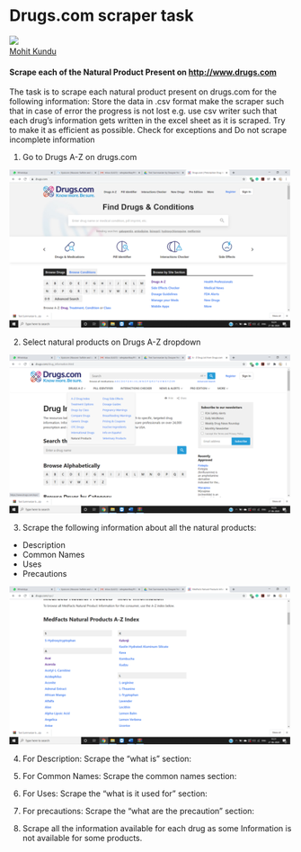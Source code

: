 # Drugs.com scraper task
<img src="https://github.com/favicon.ico" width="48">
<div class="LI-profile-badge"  data-version="v1" data-size="medium" data-locale="en_US" data-type="vertical" data-theme="dark" data-vanity="mohit-kundu"><a class="LI-simple-link" href='https://in.linkedin.com/in/mohit-kundu?trk=profile-badge'>Mohit Kundu</a></div>

#### Scrape each of the Natural Product Present on http://www.drugs.com

The task is to scrape each natural product present on drugs.com for the following information: 
Store the data in .csv format make the scraper such that in case of error the progress is not lost e.g. use csv writer such that each drug’s information gets written in the excel sheet as it is scraped.
Try to make it as efficient as possible. Check for exceptions and Do not scrape incomplete information

1.	Go to Drugs A-Z on drugs.com
<img src="https://github.com/m0-k1/Scrapping-drugs-dot-com/blob/master/images/1.png" width = "500">
 
2.	Select natural products on Drugs A-Z dropdown

<img src="https://github.com/m0-k1/Scrapping-drugs-dot-com/blob/master/images/2.png" width = "500">
 
3.	Scrape the following information about all the natural products:
 *	 Description
 *	 Common Names
 *	 Uses
 *	 Precautions
 
<img src="https://github.com/m0-k1/Scrapping-drugs-dot-com/blob/master/images/3.png" width = "500">


4.	For Description: Scrape the “what is” section:
 
5.	For Common Names: Scrape the common names section:
 
6.	For Uses: Scrape the “what is it used for” section:
 
7.	For precautions: Scrape the “what are the precaution” section:
 
8.	Scrape all the information available for each drug as some Information is not available for some products.

